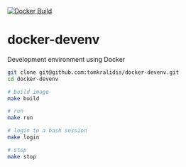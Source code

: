 [![Docker Build](https://img.shields.io/docker/automated/tomkralidis/docker-devenv.svg)](https://hub.docker.com/r/tomkralidis/docker-devenv)

# docker-devenv
Development environment using Docker

```bash
git clone git@github.com:tomkralidis/docker-devenv.git
cd docker-devenv

# build image
make build

# run
make run

# login to a bash session
make login

# stop
make stop
```

